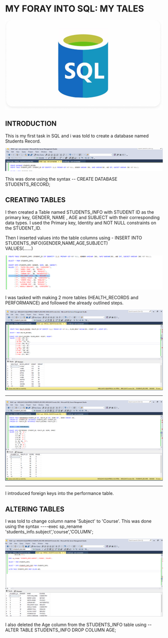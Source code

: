 # MY FORAY INTO SQL: MY TALES

![](SQL.png)

INTRODUCTION
---
This is my first task in SQL and i was told to create a database named Students Record.

![](db.png)

This was done using the syntax -- CREATE DATABASE STUDENTS_RECORD;

CREATING TABLES
---

I then created a Table named STUDENTS_INFO with STUDENT ID as the primary key, GENDER, NAME , AGE and SUBJECT with their corresponding data types. I used the Primary key, Identity and NOT NULL constraints on the STUDENT_ID.

Then I inserted values into the table columns using - INSERT INTO STUDENTS_INFO(GENDER,NAME,AGE,SUBJECT)              
                                                      VALUES(......)

![](stuinfo.png)                 


I was tasked with making 2 more tables (HEALTH_RECORDS and PERFORMANCE) and followed the already outlined steps.

![](health_record.png)

---

![](perf.png)

---
I introduced foreign keys into the performance table.


ALTERING TABLES
---

I was told to change column name 'Subject' to 'Course'. This was done using the syntax ----exec sp_rename 'students_info.subject','course','COLUMN';


![](alter.png)


I also deleted the Age column from the STUDENTS_INFO table using --ALTER TABLE STUDENTS_INFO DROP COLUMN AGE;

